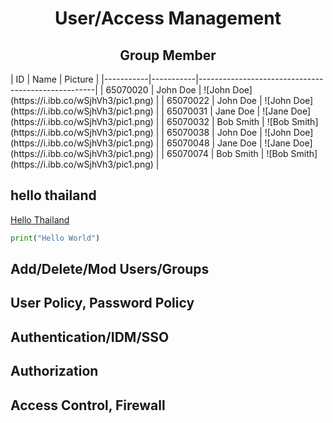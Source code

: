 <h1 align=center>User/Access Management</div>

<h2 align="center">Group Member</h2>
| ID        | Name      | Picture                                            |
|-----------|-----------|----------------------------------------------------|
| 65070020  | John Doe  | ![John Doe](https://i.ibb.co/wSjhVh3/pic1.png)    |
| 65070022  | John Doe  | ![John Doe](https://i.ibb.co/wSjhVh3/pic1.png)    |
| 65070031  | Jane Doe  | ![Jane Doe](https://i.ibb.co/wSjhVh3/pic1.png)    |
| 65070032  | Bob Smith | ![Bob Smith](https://i.ibb.co/wSjhVh3/pic1.png)   |
| 65070038  | John Doe  | ![John Doe](https://i.ibb.co/wSjhVh3/pic1.png)    |
| 65070048  | Jane Doe  | ![Jane Doe](https://i.ibb.co/wSjhVh3/pic1.png)    |
| 65070074  | Bob Smith | ![Bob Smith](https://i.ibb.co/wSjhVh3/pic1.png)   |

        
## hello thailand
[Hello Thailand](README.md#a-third-level-heading)
```python
print("Hello World")
```
## Add/Delete/Mod Users/Groups
## User Policy, Password Policy
## Authentication/IDM/SSO
## Authorization
## Access Control, Firewall

